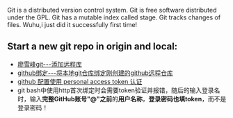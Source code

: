 Git is a distributed version control system.
Git is free software distributed under the GPL.
Git has a mutable index called stage.
Git tracks changes of files.
Wuhu,i just did it successfully first time!

## Start a new git repo in origin and local:
* [廖雪峰git---添加远程库](https://www.liaoxuefeng.com/wiki/896043488029600/898732864121440)
* [github绑定---将本地git仓库绑定刚创建的github远程仓库](https://blog.csdn.net/yanlaifan/article/details/111366324)
* [github 配置使用 personal access token 认证](https://segmentfault.com/a/1190000040544939)
* git bash中使用http首次绑定时会需要token验证并报错，随后的输入登录名时，输入**完整GitHub账号"@"之前**的**用户名称**，**登录密码也填token**，而不是登录密码！
